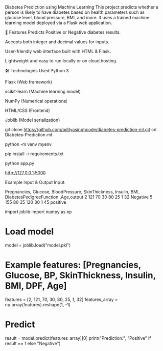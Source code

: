  Diabetes Prediction using Machine Learning
This project predicts whether a person is likely to have diabetes based on health parameters such as glucose level, blood pressure, BMI, and more. It uses a trained machine learning model deployed via a Flask web application.

🚀 Features
Predicts Positive or Negative diabetes results.

Accepts both integer and decimal values for inputs.

User-friendly web interface built with HTML & Flask.

Lightweight and easy to run locally or on cloud hosting.

🛠️ Technologies Used
Python 3

Flask (Web framework)

scikit-learn (Machine learning model)

NumPy (Numerical operations)

HTML/CSS (Frontend)

Joblib (Model serialization)

git clone https://github.com/adityasinghcode/diabetes-prediction-ml.git
cd Diabetes-Prediction-ml

python -m venv myenv

pip install -r requirements.txt

python app.py

http://127.0.0.1:5000

 Example Input & Output
Input:

Pregnancies,	Glucose,	BloodPressure,	SkinThickness,	Insulin,	BMI,	DiabetesPedigreeFunction	,Age,output
2	121	70	30	80	25	 1	32	Negative
5	155	80	35	120	30	1	45   positive

import joblib
import numpy as np

# Load model
model = joblib.load("model.pkl")

# Example features: [Pregnancies, Glucose, BP, SkinThickness, Insulin, BMI, DPF, Age]
features = [2, 121, 70, 30, 80, 25, 1, 32]
features_array = np.array(features).reshape(1, -1)

# Predict
result = model.predict(features_array)[0]
print("Prediction:", "Positive" if result == 1 else "Negative")


